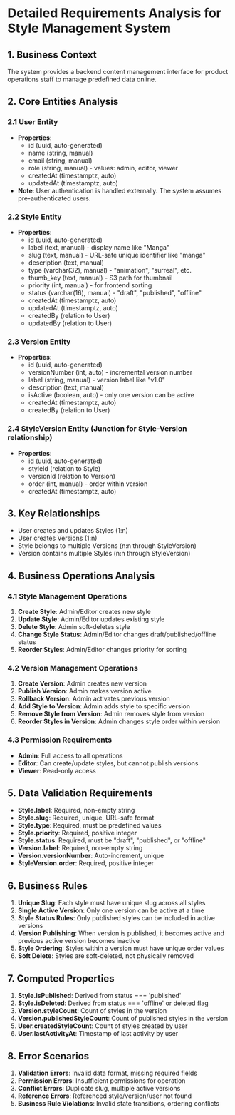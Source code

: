 # Detailed Requirements Analysis for Style Management System

## 1. Business Context
The system provides a backend content management interface for product operations staff to manage predefined data online.

## 2. Core Entities Analysis

### 2.1 User Entity
- **Properties**: 
  - id (uuid, auto-generated)
  - name (string, manual)
  - email (string, manual)
  - role (string, manual) - values: admin, editor, viewer
  - createdAt (timestamptz, auto)
  - updatedAt (timestamptz, auto)
- **Note**: User authentication is handled externally. The system assumes pre-authenticated users.

### 2.2 Style Entity
- **Properties**:
  - id (uuid, auto-generated)
  - label (text, manual) - display name like "Manga"
  - slug (text, manual) - URL-safe unique identifier like "manga"
  - description (text, manual)
  - type (varchar(32), manual) - "animation", "surreal", etc.
  - thumb_key (text, manual) - S3 path for thumbnail
  - priority (int, manual) - for frontend sorting
  - status (varchar(16), manual) - "draft", "published", "offline"
  - createdAt (timestamptz, auto)
  - updatedAt (timestamptz, auto)
  - createdBy (relation to User)
  - updatedBy (relation to User)

### 2.3 Version Entity
- **Properties**:
  - id (uuid, auto-generated)
  - versionNumber (int, auto) - incremental version number
  - label (string, manual) - version label like "v1.0"
  - description (text, manual)
  - isActive (boolean, auto) - only one version can be active
  - createdAt (timestamptz, auto)
  - createdBy (relation to User)

### 2.4 StyleVersion Entity (Junction for Style-Version relationship)
- **Properties**:
  - id (uuid, auto-generated)
  - styleId (relation to Style)
  - versionId (relation to Version)
  - order (int, manual) - order within version
  - createdAt (timestamptz, auto)

## 3. Key Relationships
- User creates and updates Styles (1:n)
- User creates Versions (1:n)
- Style belongs to multiple Versions (n:n through StyleVersion)
- Version contains multiple Styles (n:n through StyleVersion)

## 4. Business Operations Analysis

### 4.1 Style Management Operations
1. **Create Style**: Admin/Editor creates new style
2. **Update Style**: Admin/Editor updates existing style
3. **Delete Style**: Admin soft-deletes style
4. **Change Style Status**: Admin/Editor changes draft/published/offline status
5. **Reorder Styles**: Admin/Editor changes priority for sorting

### 4.2 Version Management Operations
1. **Create Version**: Admin creates new version
2. **Publish Version**: Admin makes version active
3. **Rollback Version**: Admin activates previous version
4. **Add Style to Version**: Admin adds style to specific version
5. **Remove Style from Version**: Admin removes style from version
6. **Reorder Styles in Version**: Admin changes style order within version

### 4.3 Permission Requirements
- **Admin**: Full access to all operations
- **Editor**: Can create/update styles, but cannot publish versions
- **Viewer**: Read-only access

## 5. Data Validation Requirements
- **Style.label**: Required, non-empty string
- **Style.slug**: Required, unique, URL-safe format
- **Style.type**: Required, must be predefined values
- **Style.priority**: Required, positive integer
- **Style.status**: Required, must be "draft", "published", or "offline"
- **Version.label**: Required, non-empty string
- **Version.versionNumber**: Auto-increment, unique
- **StyleVersion.order**: Required, positive integer

## 6. Business Rules
1. **Unique Slug**: Each style must have unique slug across all styles
2. **Single Active Version**: Only one version can be active at a time
3. **Style Status Rules**: Only published styles can be included in active versions
4. **Version Publishing**: When version is published, it becomes active and previous active version becomes inactive
5. **Style Ordering**: Styles within a version must have unique order values
6. **Soft Delete**: Styles are soft-deleted, not physically removed

## 7. Computed Properties
1. **Style.isPublished**: Derived from status === 'published'
2. **Style.isDeleted**: Derived from status === 'offline' or deleted flag
3. **Version.styleCount**: Count of styles in the version
4. **Version.publishedStyleCount**: Count of published styles in the version
5. **User.createdStyleCount**: Count of styles created by user
6. **User.lastActivityAt**: Timestamp of last activity by user

## 8. Error Scenarios
1. **Validation Errors**: Invalid data format, missing required fields
2. **Permission Errors**: Insufficient permissions for operation
3. **Conflict Errors**: Duplicate slug, multiple active versions
4. **Reference Errors**: Referenced style/version/user not found
5. **Business Rule Violations**: Invalid state transitions, ordering conflicts